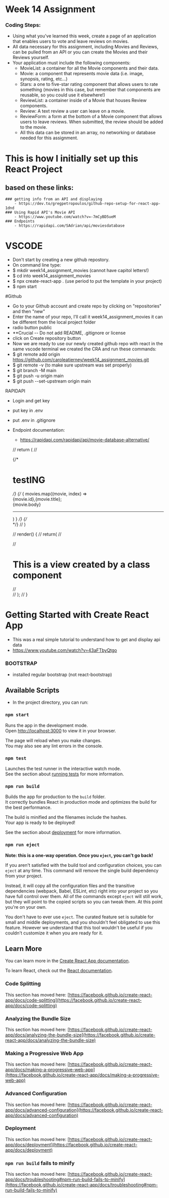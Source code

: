 # Week 14 Assignment

### Coding Steps:
- Using what you've learned this week, create a page of an application that enables users to vote and leave reviews on movies.
- All data necessary for this assignment, including Movies and Reviews, can be pulled from an API or you can create the Movies and their Reviews yourself.
- Your application must include the following components:
    - MovieList: a container for all the Movie components and their data.  
    - Movie: a component that represents movie data (i.e. image, synopsis, rating, etc…)
    - Stars: a one to five-star rating component that allows users to rate something (movies in this case, but remember that components are reusable, so you could use it elsewhere!)
    - ReviewList: a container inside of a Movie that houses Review components.
    - Review: A text review a user can leave on a movie.
    - ReviewForm: a form at the bottom of a Movie component that allows users to leave reviews. When submitted, the review should be added to the movie.
    - All this data can be stored in an array, no networking or database needed for this assignment.

# This is how I initially set up this React Project

## based on these links:
    ### getting info from an API and displaying
        - https://dev.to/gregpetropoulos/github-repo-setup-for-react-app-1dnd
    ### Using Rapid API's Movie API
        - https://www.youtube.com/watch?v=-7mCyBD5ueM
    ### Endpoints
        - https://rapidapi.com/SAdrian/api/moviesdatabase

# VSCODE
- Don't start by creating a new github repostory.
- On command line type:
- $ mkdir week14_assignment_movies   (cannot have capitol letters!)
- $ cd into week14_assignment_movies
- $ npx create-react-app .   (use period to put the template in your project)
- $ npm start

#Github
- Go to your Github account and create repo by clicking on "repositories" and then "new"
- Enter the name of your repo, I'll call it week14_assignment_movies it can be different from the local project folder
- radio button public
- **Crucial -- Do not add README, .gitignore or license
- click on Create repository button
- Now we are ready to use our newly created github repo with react in the same vscode terminal we created the CRA and run these commands:
- $ git remote add origin https://github.com/caroleatierney/week14_assignment_movies.git
- $ git remote -v (to make sure upstream was set properly)
- $ git branch -M main
- $ git push -u origin main
- $ git push --set-upstream origin main

RAPIDAPI
- Login and get key
- put key in .env
- put .env in .gitignore
- Endpoint documentation:
    - https://rapidapi.com/rapidapi/api/movie-database-alternative/

  // return (
    // <div>
      {/* <h1>testING</h1> */}
    {/* {
        movies.map((movie, index) =>
          <div key = {index}>
            {movie.id},{movie.title};
            <div>
            {movie.body}
          </div>
          <hr></hr>
        </div>
      )
    } */}
    {/* </div> */}
  // )

    // render() {
    //   return(
    //       <div>
    //         <h1>This is a view created by a class component</h1>
    //       </div >
    //     );
    // }

<!-- ReactDOM.render(<App />, document.getElementById('app')); -->


# Getting Started with Create React App
- This was a real simple tutorial to understand how to get and display api data
- https://www.youtube.com/watch?v=43aFTbyQtgo

### BOOTSTRAP
- installed regular bootstrap (not react-bootstrap)

## Available Scripts
- In the project directory, you can run:

### `npm start`

Runs the app in the development mode.\
Open [http://localhost:3000](http://localhost:3000) to view it in your browser.

The page will reload when you make changes.\
You may also see any lint errors in the console.

### `npm test`

Launches the test runner in the interactive watch mode.\
See the section about [running tests](https://facebook.github.io/create-react-app/docs/running-tests) for more information.

### `npm run build`

Builds the app for production to the `build` folder.\
It correctly bundles React in production mode and optimizes the build for the best performance.

The build is minified and the filenames include the hashes.\
Your app is ready to be deployed!

See the section about [deployment](https://facebook.github.io/create-react-app/docs/deployment) for more information.

### `npm run eject`

**Note: this is a one-way operation. Once you `eject`, you can't go back!**

If you aren't satisfied with the build tool and configuration choices, you can `eject` at any time. This command will remove the single build dependency from your project.

Instead, it will copy all the configuration files and the transitive dependencies (webpack, Babel, ESLint, etc) right into your project so you have full control over them. All of the commands except `eject` will still work, but they will point to the copied scripts so you can tweak them. At this point you're on your own.

You don't have to ever use `eject`. The curated feature set is suitable for small and middle deployments, and you shouldn't feel obligated to use this feature. However we understand that this tool wouldn't be useful if you couldn't customize it when you are ready for it.

## Learn More

You can learn more in the [Create React App documentation](https://facebook.github.io/create-react-app/docs/getting-started).

To learn React, check out the [React documentation](https://reactjs.org/).

### Code Splitting

This section has moved here: [https://facebook.github.io/create-react-app/docs/code-splitting](https://facebook.github.io/create-react-app/docs/code-splitting)

### Analyzing the Bundle Size

This section has moved here: [https://facebook.github.io/create-react-app/docs/analyzing-the-bundle-size](https://facebook.github.io/create-react-app/docs/analyzing-the-bundle-size)

### Making a Progressive Web App

This section has moved here: [https://facebook.github.io/create-react-app/docs/making-a-progressive-web-app](https://facebook.github.io/create-react-app/docs/making-a-progressive-web-app)

### Advanced Configuration

This section has moved here: [https://facebook.github.io/create-react-app/docs/advanced-configuration](https://facebook.github.io/create-react-app/docs/advanced-configuration)

### Deployment

This section has moved here: [https://facebook.github.io/create-react-app/docs/deployment](https://facebook.github.io/create-react-app/docs/deployment)

### `npm run build` fails to minify

This section has moved here: [https://facebook.github.io/create-react-app/docs/troubleshooting#npm-run-build-fails-to-minify](https://facebook.github.io/create-react-app/docs/troubleshooting#npm-run-build-fails-to-minify)
